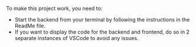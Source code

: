To make this project work, you need to:
- Start the backend from your terminal by following the instructions in the ReadMe file.
- If you want to display the code for the backend and frontend, do so in 2 separate instances of VSCode to avoid any issues.